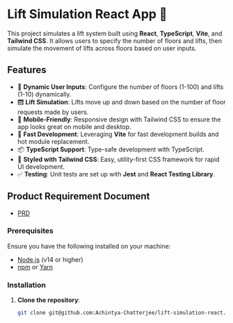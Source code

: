 # Lift Simulation React App 🚀

This project simulates a lift system built using **React**, **TypeScript**, **Vite**, and **Tailwind CSS**. It allows users to specify the number of floors and lifts, then simulate the movement of lifts across floors based on user inputs.

## Features

- 🏢 **Dynamic User Inputs**: Configure the number of floors (1-100) and lifts (1-10) dynamically.
- 🛗 **Lift Simulation**: Lifts move up and down based on the number of floor requests made by users.
- 📱 **Mobile-Friendly**: Responsive design with Tailwind CSS to ensure the app looks great on mobile and desktop.
- 🚀 **Fast Development**: Leveraging **Vite** for fast development builds and hot module replacement.
- 📦 **TypeScript Support**: Type-safe development with TypeScript.
- 🎨 **Styled with Tailwind CSS**: Easy, utility-first CSS framework for rapid UI development.
- ✅ **Testing**: Unit tests are set up with **Jest** and **React Testing Library**.


## Product Requirement Document
- [PRD](https://docs.google.com/document/d/1lJIF6IbCAwHjpnMXaLo6taXAJJSyObqLHW7sPuO_K0E/edit?usp=sharing)

### Prerequisites

Ensure you have the following installed on your machine:

- [Node.js](https://nodejs.org/) (v14 or higher)
- [npm](https://www.npmjs.com/) or [Yarn](https://yarnpkg.com/)

### Installation

1. **Clone the repository**:

   ```bash
   git clone git@github.com:Achintya-Chatterjee/lift-simulation-react.git

